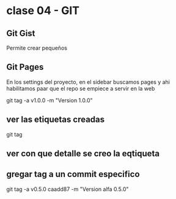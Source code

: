 # clase 04 - GIT

## Git Gist
Permite crear pequeños

## Git Pages
En los settings del proyecto, en el sidebar buscamos pages y ahi habilitamos paar que el repo se empiece a servir en la web

git tag -a v1.0.0 -m "Version 1.0.0"

## ver las etiquetas creadas
git tag

## ver con que detalle se creo la eqtiqueta


## gregar tag a un commit especifico
git tag -a v0.5.0 caadd87 -m "Version alfa 0.5.0"